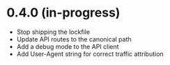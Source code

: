 # 0.4.0 (in-progress)

* Stop shipping the lockfile
* Update API routes to the canonical path
* Add a debug mode to the API client
* Add User-Agent string for correct traffic attribution
